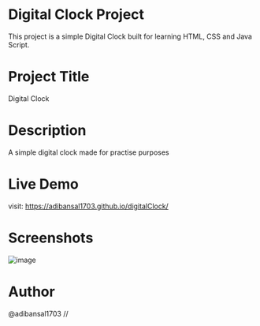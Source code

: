 # Digital Clock Project
This project is a simple Digital Clock built for learning HTML, CSS and Java Script.  
# Project Title 
Digital Clock 
# Description 
A simple digital clock made for practise purposes 
# Live Demo
visit: https://adibansal1703.github.io/digitalClock/
# Screenshots
![image](https://github.com/user-attachments/assets/0175553f-6833-43c5-b127-4a73609dfcee)
# Author 
@adibansal1703 //
